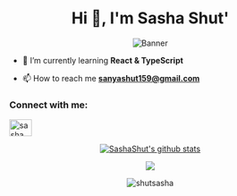 <h1 align="center">Hi 👋, I'm Sasha Shut'</h1>
<p align="center">
  <img src="https://i.pinimg.com/564x/63/69/5d/63695df01d8438c301bd37cc35db82df.jpg" alt="Banner">
</p>

- 🌱 I’m currently learning **React & TypeScript**

- 📫 How to reach me **sanyashut159@gmail.com**

<h3 align="left">Connect with me:</h3>
<p align="left">
<a href="https://www.linkedin.com/in/sasha-shut-219a76258/" target="blank">
  <img align="center" src="https://raw.githubusercontent.com/rahuldkjain/github-profile-readme-generator/master/src/images/icons/Social/linked-in-alt.svg" alt="sasha shut'" height="30" width="40" /></a>
</p>

<p align="center">
  <a href="https://github.com/ShutSasha"><img src="https://github-readme-stats.vercel.app/api?username=ShutSasha&hide_border=true&show_icons=true" alt="SashaShut's github stats"></a>
</p>
<p align="center">
  <a href="https://github.com/ShutSasha"><img src="https://github-readme-stats.vercel.app/api/top-langs/?username=ShutSasha&layout=compact&langs_count=6"></a>
</p>

<p align="center"><img align="center" src="https://github-readme-streak-stats.herokuapp.com/?user=shutsasha&" alt="shutsasha" /></p>


